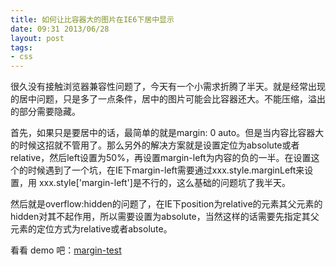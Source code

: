 ```yaml
---
title: 如何让比容器大的图片在IE6下居中显示
date: 09:31 2013/06/28
layout: post
tags:
- css
---
```

很久没有接触浏览器兼容性问题了，今天有一个小需求折腾了半天。就是经常出现的居中问题，只是多了一点条件，居中的图片可能会比容器还大。不能压缩，溢出的部分需要隐藏。


首先，如果只是要居中的话，最简单的就是margin: 0 auto。但是当内容比容器大的时候这招就不管用了。那么另外的解决方案就是设置定位为absolute或者relative，然后left设置为50%，再设置margin-left为内容的负的一半。在设置这个的时候遇到了一个坑，在IE下margin-left需要通过xxx.style.marginLeft来设置，用 xxx.style['margin-left']是不行的，这么基础的问题坑了我半天。


然后就是overflow:hidden的问题了，在IE下position为relative的元素其父元素的hidden对其不起作用，所以需要设置为absolute，当然这样的话需要先指定其父元素的定位方式为relative或者absolute。


看看 demo 吧：[margin-test](http://yutingzhao.com/resources/demos/iecss/margin-test.html "margin-test")